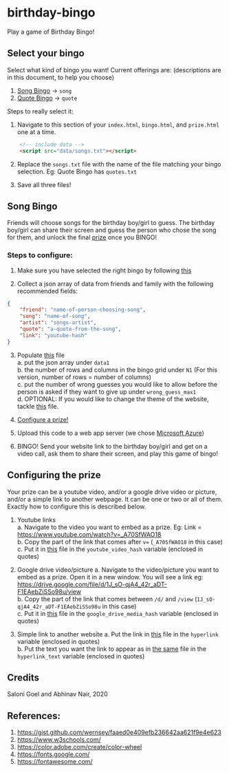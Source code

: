 # birthday-bingo
Play a game of Birthday Bingo! 

## Select your bingo

Select what kind of bingo you want! Current offerings are: (descriptions are in this document, to help you choose)
1. [Song Bingo](#Song-Bingo) -> `song`
2. [Quote Bingo](#Quote-Bingo) -> `quote`

Steps to really select it: 
1. Navigate to this section of your `index.html`, `bingo.html`, and `prize.html` one at a time.
```html
    <!-- include data -->
    <script src="data/songs.txt"></script>
```
2. Replace the `songs.txt` file with the name of the file matching your bingo selection. Eg: Quote Bingo has `quotes.txt`

3. Save all three files!

## Song Bingo
Friends will choose songs for the birthday boy/girl to guess. The birthday boy/girl can share their screen and guess the person who chose the song for them, and unlock the final [prize](#Configuring-the-prize) once you BINGO!

### Steps to configure:

1. Make sure you have selected the right bingo by following [this](#Select-your-bingo)

2. Collect a json array of data from friends and family with the following recommended fields: 

```json
{
    "friend": "name-of-person-choosing-song",
    "song": "name-of-song",
    "artist": "songs-artist",
    "quote": "a-quote-from-the-song",
    "link": "youtube-hash"
}
```

3. Populate [this](data/songs.txt) file <br/>
    a. put the json array under `data1` <br/>
    b. the number of rows and columns in the bingo grid under `N1` (For this version, number of rows = number of columns)<br/>
    c. put the number of wrong guesses you would like to allow before the person is asked if they want to give up under `wrong_guess_max1`<br/>
    d. OPTIONAL: If you would like to change the theme of the website, tackle [this](data/songs.css) file.

4. [Configure a prize!](#Configuring-the-prize)

5. Upload this code to a web app server (we chose [Microsoft Azure](https://portal.azure.com))

6. BINGO! Send your website link to the birthday boy/girl and get on a video call, ask them to share their screen, and play this game of bingo!


## Configuring the prize

Your prize can be a youtube video, and/or a google drive video or picture, and/or a simple link to another webpage. It can be one or two or all of them. Exactly how to configure this is described below.

1. Youtube links<br/>
a. Navigate to the video you want to embed as a prize. Eg: Link = https://www.youtube.com/watch?v=_A70SfWAO18<br/>
b. Copy the part of the link that comes after `v=` (`_A70SfWAO18` in this case)<br/>
c. Put it in [this](data/prize.txt) file in the `youtube_video_hash` variable (enclosed in quotes)

2. Google drive video/picture
a. Navigate to the video/picture you want to embed as a prize. Open it in a new window. You will see a link eg: https://drive.google.com/file/d/1J_sO-qjA4_42r_aDT-F1EAebZiSSo98u/view <br/>
b. Copy the part of the link that comes between `/d/` and `/view` (`1J_sO-qjA4_42r_aDT-F1EAebZiSSo98u` in this case)<br/>
c. Put it in [this](data/prize.txt) file in the `google_drive_media_hash` variable (enclosed in quotes)

3. Simple link to another website
a. Put the link in [this](data/prize.txt) file in the `hyperlink` variable (enclosed in quotes)<br/>
b. Put the text you want the link to appear as in [the same](data/prize.txt) file in the `hyperlink_text` variable (enclosed in quotes)<br/>

## Credits
Saloni Goel and Abhinav Nair, 2020

## References:
1. https://gist.github.com/wernsey/faaed0e409efb236642aa621f9e4e623
2. https://www.w3schools.com/
3. https://color.adobe.com/create/color-wheel
4. https://fonts.google.com/ 
5. https://fontawesome.com/
